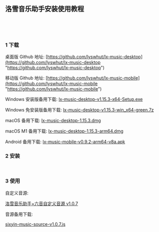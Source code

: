 ## 洛雪音乐助手安装使用教程  

​    

​    

### 1 下载  

桌面版 Github 地址: [https://github.com/lyswhut/lx-music-desktop](https://github.com/lyswhut/lx-music-desktop "https://github.com/lyswhut/lx-music-desktop")  

移动版 Github 地址: [https://github.com/lyswhut/lx-music-mobile](https://github.com/lyswhut/lx-music-mobile "https://github.com/lyswhut/lx-music-mobile")  

Windows 安装版备用下载: [lx-music-desktop-v1.15.3-x64-Setup.exe](https://mega.nz/file/WPhmDK4a#QlEVQdzuu5eJhCgYLnP9hFd91ZUH19tMY5I4i95-F5k "https://mega.nz/file/WPhmDK4a#QlEVQdzuu5eJhCgYLnP9hFd91ZUH19tMY5I4i95-F5k")  

Windows 免安装版备用下载: [lx-music-desktop-v1.15.3-win_x64-green.7z](https://mega.nz/file/fegGES6Z#X4cKP7FlbD95dre-oxqGPPNqMONeKOzVfoaSGBxPYcs "https://mega.nz/file/fegGES6Z#X4cKP7FlbD95dre-oxqGPPNqMONeKOzVfoaSGBxPYcs")  

macOS 备用下载: [lx-music-desktop-1.15.3.dmg](https://mega.nz/file/PDoCFQqa#w2iRMT-0ywtQyQ8H1iXc1SIlQBS8tIacZW3V4sYdzEA "https://mega.nz/file/PDoCFQqa#w2iRMT-0ywtQyQ8H1iXc1SIlQBS8tIacZW3V4sYdzEA")  

macOS M1 备用下载: [lx-music-desktop-1.15.3-arm64.dmg](https://mega.nz/file/rPhzkaSQ#rXDPGA7iyx2eXOn-AnkCBO_XWcQBjrz_XTpcmevAQ-g "https://mega.nz/file/rPhzkaSQ#rXDPGA7iyx2eXOn-AnkCBO_XWcQBjrz_XTpcmevAQ-g")  

Android 备用下载: [lx-music-mobile-v0.9.2-arm64-v8a.apk](https://mega.nz/file/HTpAQaJQ#fwuKsj6Q3JQQSn-Fv4t7U-4dPfL7H5A3D9NrkJg5f1Y "https://mega.nz/file/HTpAQaJQ#fwuKsj6Q3JQQSn-Fv4t7U-4dPfL7H5A3D9NrkJg5f1Y")  


### 2 安装    

​    

### 3 使用  

自定义音源:  

[洛雪音乐助手+六音自定义音源 v1.0.7](https://www.sixyin.com/8498.html)  

音源备用下载:  

[sixyin-music-source-v1.0.7.js](https://mega.nz/file/XWpHxJrK#UtI3YVOKbQvSgJOWCInzCkhT3fAg7hY-OofinJ_xeWQ)  




